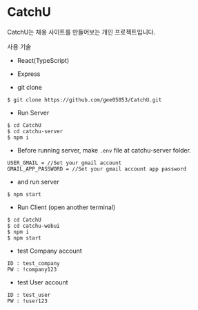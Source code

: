 # CatchU
CatchU는 채용 사이트를 만들어보는 개인 프로젝트입니다.

사용 기술
* React(TypeScript)
* Express

* git clone
```
$ git clone https://github.com/gee05053/CatchU.git
```

* Run Server
```
$ cd CatchU
$ cd catchu-server
$ npm i
```
* Before running server, make `.env` file at catchu-server folder.
```
USER_GMAIL = //Set your gmail account
GMAIL_APP_PASSWORD = //Set your gmail account app password
```
* and run server
```
$ npm start
```

* Run Client (open another terminal)
```
$ cd CatchU
$ cd catchu-webui
$ npm i
$ npm start
```

* test Company account
```
ID : test_company
PW : !company123
```

* test User account
```
ID : test_user
PW : !user123
```
